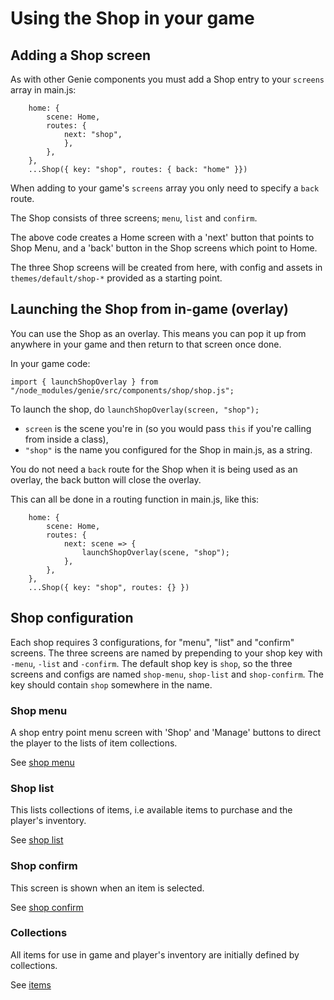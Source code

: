 # Using the Shop in your game

## Adding a Shop screen

As with other Genie components you must add a Shop entry to your `screens` array in main.js: 


```
    home: {
        scene: Home,
        routes: {
            next: "shop",
            },
        },
    },
    ...Shop({ key: "shop", routes: { back: "home" }})
```

When adding to your game's `screens` array you only need to specify a `back` route.

The Shop consists of three screens; `menu`, `list` and `confirm`.

The above code creates a Home screen with a 'next' button that points to Shop Menu, and a 'back' button in the Shop screens which point to Home. 

The three Shop screens will be created from here, with config and assets in `themes/default/shop-*` provided as a starting point. 


## Launching the Shop from in-game (overlay)

You can use the Shop as an overlay. This means you can pop it up from anywhere in your game and then return to that screen once done.

In your game code:

```
import { launchShopOverlay } from "/node_modules/genie/src/components/shop/shop.js";
```

To launch the shop, do `launchShopOverlay(screen, "shop");`

-   `screen` is the scene you're in (so you would pass `this` if you're calling from inside a class),
-   `"shop"` is the name you configured for the Shop in main.js, as a string.

You do not need a `back` route for the Shop when it is being used as an overlay, the back button will close the overlay.

This can all be done in a routing function in main.js, like this:

```
    home: {
        scene: Home,
        routes: {
            next: scene => {
                launchShopOverlay(scene, "shop");
            },
        },
    },
    ...Shop({ key: "shop", routes: {} })
```


## Shop configuration

Each shop requires 3 configurations, for "menu", "list" and "confirm" screens. The three screens are named by prepending to your shop key with `-menu`, `-list` and `-confirm`. 
The default shop key is `shop`, so the three screens and configs are named `shop-menu`, `shop-list` and `shop-confirm`. The key should contain `shop` somewhere in the name.


### Shop menu

A shop entry point menu screen with 'Shop' and 'Manage' buttons to direct the player to the lists of item collections.

See [shop menu](shop-menu.md)


### Shop list

This lists collections of items, i.e available items to purchase and the player's inventory.

See [shop list](shop-list.md)


### Shop confirm

This screen is shown when an item is selected.

See [shop confirm](shop-confirm.md)


### Collections

All items for use in game and player's inventory are initially defined by collections.

See [items](items.md)
